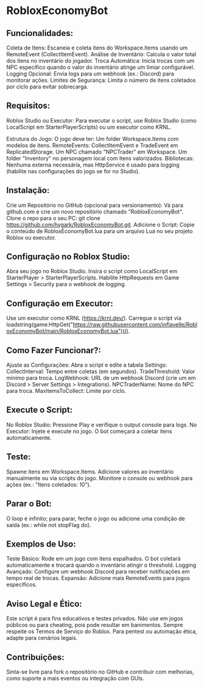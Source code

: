# **RobloxEconomyBot**

## Funcionalidades:
Coleta de Itens: Escaneia e coleta itens do Workspace.Items usando um RemoteEvent (CollectItemEvent).
Análise de Inventário: Calcula o valor total dos itens no inventário do jogador.
Troca Automática: Inicia trocas com um NPC específico quando o valor do inventário atinge um limiar configurável.
Logging Opcional: Envia logs para um webhook (ex.: Discord) para monitorar ações.
Limites de Segurança: Limita o número de itens coletados por ciclo para evitar sobrecarga.

## Requisitos:
Roblox Studio ou Executor: Para executar o script, use Roblox Studio (como LocalScript em StarterPlayerScripts) ou um executor como KRNL.

Estrutura do Jogo: O jogo deve ter:
Um folder Workspace.Items com modelos de itens.
RemoteEvents: CollectItemEvent e TradeEvent em ReplicatedStorage.
Um NPC chamado "NPCTrader" em Workspace.
Um folder "Inventory" no personagem local com itens valorizados.
Bibliotecas: Nenhuma externa necessária, mas HttpService é usado para logging (habilite nas configurações do jogo se for no Studio).

## Instalação:

Crie um Repositório no GitHub (opcional para versionamento):
Vá para github.com e crie um novo repositório chamado "RobloxEconomyBot".
Clone o repo para o seu PC: git clone https://github.com/hygark/RobloxEconomyBot.git.
Adicione o Script:
Copie o conteúdo de RobloxEconomyBot.lua para um arquivo Lua no seu projeto Roblox ou executor.

## Configuração no Roblox Studio:
Abra seu jogo no Roblox Studio.
Insira o script como LocalScript em StarterPlayer > StarterPlayerScripts.
Habilite HttpRequests em Game Settings > Security para o webhook de logging.

## Configuração em Executor:
Use um executor como KRNL (https://krnl.dev/).
Carregue o script via loadstring(game:HttpGet("https://raw.githubusercontent.com/inflavelle/RobloxEconomyBot/main/RobloxEconomyBot.lua"))().

## Como Fazer Funcionar?:
Ajuste as Configurações:
Abra o script e edite a tabela Settings:
CollectInterval: Tempo entre coletas (em segundos).
TradeThreshold: Valor mínimo para troca.
LogWebhook: URL de um webhook Discord (crie um em Discord > Server Settings > Integrations).
NPCTraderName: Nome do NPC para troca.
MaxItemsToCollect: Limite por ciclo.

## Execute o Script:
No Roblox Studio: Pressione Play e verifique o output console para logs.
No Executor: Injete e execute no jogo. O bot começará a coletar itens automaticamente.

## Teste:
Spawne itens em Workspace.Items.
Adicione valores ao inventário manualmente ou via scripts do jogo.
Monitore o console ou webhook para ações (ex.: "Itens coletados: 10").

## Parar o Bot:
O loop é infinito; para parar, feche o jogo ou adicione uma condição de saída (ex.: while not stopFlag do).

## Exemplos de Uso:
Teste Básico: Rode em um jogo com itens espalhados. O bot coletará automaticamente e trocará quando o inventário atingir o threshold.
Logging Avançado: Configure um webhook Discord para receber notificações em tempo real de trocas.
Expansão: Adicione mais RemoteEvents para jogos específicos.

## Aviso Legal e Ético:
Este script é para fins educativos e testes privados. Não use em jogos públicos ou para cheating, pois pode resultar em banimentos.
Sempre respeite os Termos de Serviço do Roblox.
Para pentest ou automação ética, adapte para cenários legais.

## Contribuições:
Sinta-se livre para fork o repositório no GitHub e contribuir com melhorias, como suporte a mais eventos ou integração com GUIs.

